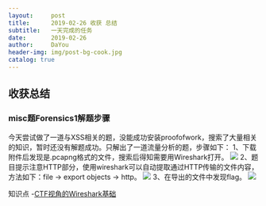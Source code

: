 ```yaml
---
layout:     post
title:      2019-02-26 收获 总结
subtitle:   一天完成的任务
date:       2019-02-26
author:     DaYou
header-img: img/post-bg-cook.jpg
catalog: true
---
```





## 收获总结


### misc题Forensics1解题步骤

今天尝试做了一道与XSS相关的题，没能成功安装proofofwork，搜索了大量相关的知识，暂时还没有解题成功。只解出了一道流量分析的题，步骤如下：
1、下载附件后发现是.pcapng格式的文件，搜索后得知需要用Wireshark打开。
![](https://wx3.sinaimg.cn/mw690/0079f8Holy1g0jvglkx3ej3024022mx2.jpg)
2、题目提示注意HTTP部分，使用wireshark可以自动提取通过HTTP传输的文件内容，方法如下：file -> export objects -> http。
![](https://wx1.sinaimg.cn/mw690/0079f8Holy1g0jvglkzdgj30k90fdaam.jpg)
3、在导出的文件中发现flag。
![](https://wx3.sinaimg.cn/mw690/0079f8Holy1g0jvglk9u4j307501ia9t.jpg)

知识点
-[CTF视角的Wireshark基础](http://blkstone.github.io/2017/11/09/wireshark-basic/)

